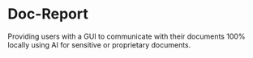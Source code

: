 # Doc-Report
Providing users with a GUI to communicate with their documents 100% locally using AI for sensitive or proprietary documents.
